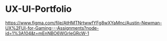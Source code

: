 # UX-UI-Portfolio
https://www.figma.com/file/AtHMTNrtwwfYFg8wXYaMnc/Austin-Newman-UX%2FUI-for-Gaming---Assignments?node-id=1%3A104&t=mEnNBO6WGrIeGRcW-1
